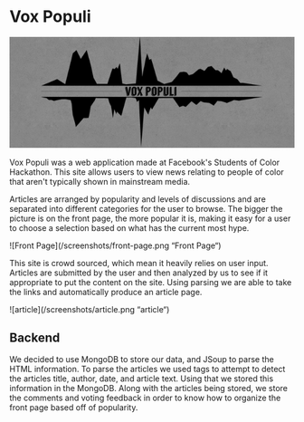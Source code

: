 # Vox Populi

![Logo](/screenshots/logo.png "logo")

Vox Populi was a web application made at Facebook's Students of Color Hackathon. This site allows users to view news relating to people of color that aren't typically shown in mainstream media. 

Articles are arranged by popularity and levels of discussions and are separated into different categories for the user to browse. The bigger the picture is on the front page, the more popular it is, making it easy for a user to choose a selection based on what has the current most hype. 

![Front Page](/screenshots/front-page.png “Front Page“)

This site is crowd sourced, which mean it heavily relies on user input. Articles are submitted by the user and then analyzed by us to see if it appropriate to put the content on the site. Using parsing we are able to take the links and automatically produce an article page. 

![article](/screenshots/article.png “article“)

## Backend

We decided to use MongoDB to store our data, and JSoup to parse the HTML information. To parse the articles we used tags to attempt to detect the articles title, author, date, and article text. Using that we stored this information in the MongoDB. Along with the articles being stored, we store the comments and voting feedback in order to know how to organize the front page based off of popularity. 
